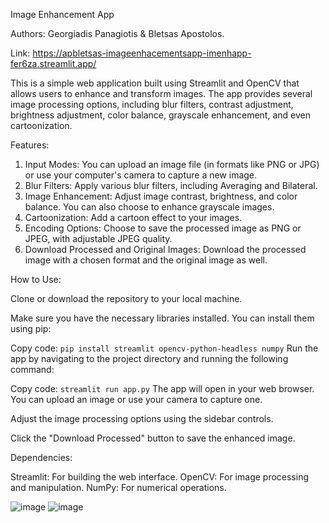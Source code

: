 Image Enhancement App

Authors: Georgiadis Panagiotis & Bletsas Apostolos.

Link: https://apbletsas-imageenhacementsapp-imenhapp-fer6za.streamlit.app/

This is a simple web application built using Streamlit and OpenCV that allows users to enhance and transform images. The app provides several image processing options, including blur filters, contrast adjustment, brightness adjustment, color balance, grayscale enhancement, and even cartoonization.

Features: 

1) Input Modes: You can upload an image file (in formats like PNG or JPG) or use your computer's camera to capture a new image.
2) Blur Filters: Apply various blur filters, including Averaging and Bilateral.
3) Image Enhancement: Adjust image contrast, brightness, and color balance. You can also choose to enhance grayscale images.
4) Cartoonization: Add a cartoon effect to your images.
5) Encoding Options: Choose to save the processed image as PNG or JPEG, with adjustable JPEG quality.
6) Download Processed and Original Images: Download the processed image with a chosen format and the original image as well.


How to Use: 

Clone or download the repository to your local machine.

Make sure you have the necessary libraries installed. You can install them using pip:

Copy code:
``
pip install streamlit opencv-python-headless numpy
``
Run the app by navigating to the project directory and running the following command:

Copy code:
``
streamlit run app.py
``
The app will open in your web browser. You can upload an image or use your camera to capture one.

Adjust the image processing options using the sidebar controls.

Click the "Download Processed" button to save the enhanced image.

Dependencies:

Streamlit: For building the web interface.
OpenCV: For image processing and manipulation.
NumPy: For numerical operations.

![image](https://github.com/PanagiotisGew/Image-Enhancement/assets/147500010/e0e41e09-d0e6-4f63-895e-b42554a437a5)
![image](https://github.com/PanagiotisGew/Image-Enhancement/assets/147500010/57e4343c-1386-4939-ab01-45bbba7b699e)



